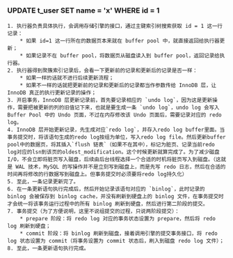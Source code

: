 ### UPDATE t_user SET name = 'x' WHERE id = 1
    1. 执行器负责具体执行，会调用存储引擎的接口，通过主键索引树搜索获取 id = 1 这一行记录：
        * 如果 id=1 这一行所在的数据页本来就在 buffer pool 中，就直接返回给执行器更新；
        * 如果记录不在 buffer pool，将数据页从磁盘读入到 buffer pool，返回记录给执行器。
    2. 执行器得到聚簇索引记录后，会看一下更新前的记录和更新后的记录是否一样：
        * 如果一样的话就不进行后续更新流程；
        * 如果不一样的话就把更新前的记录和更新后的记录都当作参数传给 InnoDB 层，让 InnoDB 真正的执行更新记录的操作；
    3. 开启事务，InnoDB 层更新记录前，首先要记录相应的 `undo log`，因为这是更新操作，需要把被更新的列的旧值记下来，也就是要生成一条 `undo log`，undo log 会写入 Buffer Pool 中的 Undo 页面，不过在内存修改该 Undo 页面后，需要记录对应的 redo log。
    4. InnoDB 层开始更新记录，先生成对应`redo log`，并存入redo log buffer里面。当事务提交时，将该语句生成的redo log按组为单位，写入redo log file。然后更新buffer pool中的数据页，将其插入`flush 链表`（如果不在其中），标记为脏页、记录当前redo log对应的lsn到该页的oldest_modification。这个时候更新就算完成了。为了减少磁盘 I/O，不会立即将脏页写入磁盘，后续由后台线程选择一个合适的时机将脏页写入到磁盘。（这就是 WAL 技术，MySQL 的写操作并不是立刻写到磁盘上，而是先写 redo 日志，然后在合适的时间再将修改的行数据写到磁盘上。但事务提交时必须要将redo log持久化）
    5. 至此，一条记录更新完了。
    6. 在一条更新语句执行完成后，然后开始记录该语句对应的 `binlog`，此时记录的 binlog 会被保存到 binlog cache，并没有刷新到硬盘上的 binlog 文件，在事务提交时才会统一将该事务运行过程中的所有 binlog 刷新到硬盘，然后进行第二阶段的提交。
    7. 事务提交（为了方便说明，这里不说组提交的过程，只说两阶段提交）：
        * prepare 阶段：将 redo log 对应的事务状态设置为 prepare，然后将 redo log 刷新到硬盘；
        * commit 阶段：将 binlog 刷新到磁盘，接着调用引擎的提交事务接口，将 redo log 状态设置为 commit（将事务设置为 commit 状态后，刷入到磁盘 redo log 文件）；
    8. 至此，一条更新语句执行完成。
